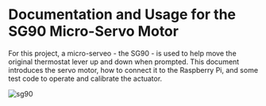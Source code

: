 # Documentation and Usage for the SG90 Micro-Servo Motor
For this project, a micro-serveo - the SG90 - is used to help move the original thermostat lever up and down when prompted. This document introduces the servo motor, how to connect it to the Raspberry Pi, and some test code to operate and calibrate the actuator. 

![sg90](https://www.electronics-lab.com/wp-content/uploads/2018/06/SG90-micro-9g-servo-for-Rc-Helicopter.jpg)

